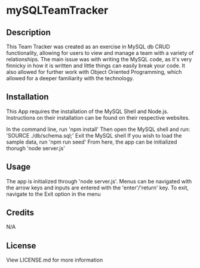 # mySQLTeamTracker

## Description

This Team Tracker was created as an exercise in MySQL db CRUD functionality, allowing for users to view and manage a team with a variety of relationships.
The main issue was with writing the MySQL code, as it's very finnicky in how it is written and little things can easily break your code. It also allowed for
further work with Object Oriented Programming, which allowed for a deeper familiarity with the technology.


## Installation

This App requires the installation of the MySQL Shell and Node.js. Instructions on their installation can be found on their respective websites.

In the command line, run 'npm install'
Then open the MySQL shell and run: 'SOURCE ./db/schema.sql;'
Exit the MySQL shell
If you wish to load the sample data, run 'npm run seed'
From here, the app can be initialized thorugh 'node server.js'

## Usage

The app is initialized through 'node server.js'. Menus can be navigated with the arrow keys and inputs are entered with the 'enter'/'return' key.
To exit, navigate to the Exit option in the menu

## Credits

N/A

## License

View LICENSE.md for more information
